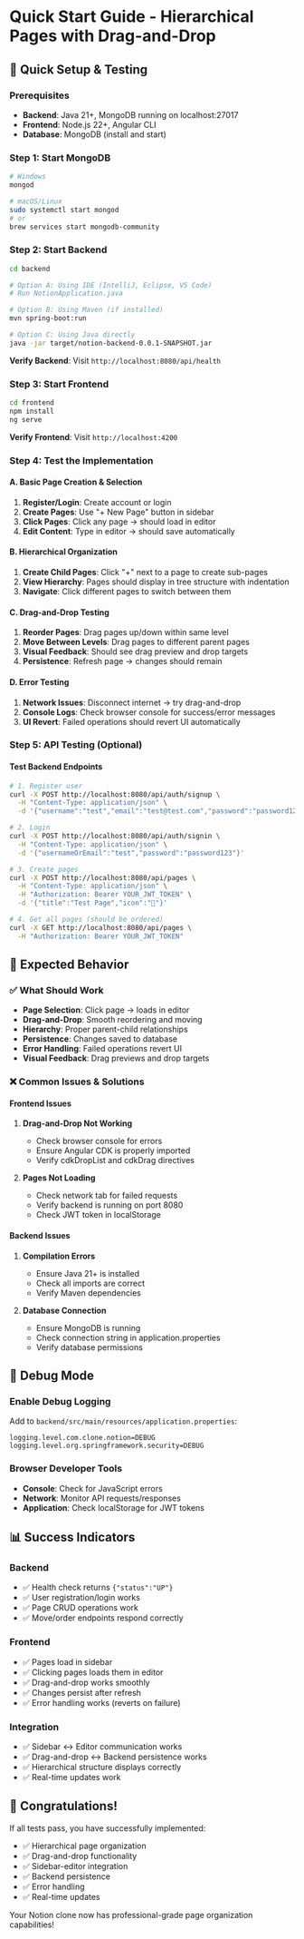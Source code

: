 # Quick Start Guide - Hierarchical Pages with Drag-and-Drop

## 🚀 Quick Setup & Testing

### Prerequisites
- **Backend**: Java 21+, MongoDB running on localhost:27017
- **Frontend**: Node.js 22+, Angular CLI
- **Database**: MongoDB (install and start)

### Step 1: Start MongoDB
```bash
# Windows
mongod

# macOS/Linux
sudo systemctl start mongod
# or
brew services start mongodb-community
```

### Step 2: Start Backend
```bash
cd backend

# Option A: Using IDE (IntelliJ, Eclipse, VS Code)
# Run NotionApplication.java

# Option B: Using Maven (if installed)
mvn spring-boot:run

# Option C: Using Java directly
java -jar target/notion-backend-0.0.1-SNAPSHOT.jar
```

**Verify Backend**: Visit `http://localhost:8080/api/health`

### Step 3: Start Frontend
```bash
cd frontend
npm install
ng serve
```

**Verify Frontend**: Visit `http://localhost:4200`

### Step 4: Test the Implementation

#### A. Basic Page Creation & Selection
1. **Register/Login**: Create account or login
2. **Create Pages**: Use "+ New Page" button in sidebar
3. **Click Pages**: Click any page → should load in editor
4. **Edit Content**: Type in editor → should save automatically

#### B. Hierarchical Organization
1. **Create Child Pages**: Click "+" next to a page to create sub-pages
2. **View Hierarchy**: Pages should display in tree structure with indentation
3. **Navigate**: Click different pages to switch between them

#### C. Drag-and-Drop Testing
1. **Reorder Pages**: Drag pages up/down within same level
2. **Move Between Levels**: Drag pages to different parent pages
3. **Visual Feedback**: Should see drag preview and drop targets
4. **Persistence**: Refresh page → changes should remain

#### D. Error Testing
1. **Network Issues**: Disconnect internet → try drag-and-drop
2. **Console Logs**: Check browser console for success/error messages
3. **UI Revert**: Failed operations should revert UI automatically

### Step 5: API Testing (Optional)

#### Test Backend Endpoints
```bash
# 1. Register user
curl -X POST http://localhost:8080/api/auth/signup \
  -H "Content-Type: application/json" \
  -d '{"username":"test","email":"test@test.com","password":"password123"}'

# 2. Login
curl -X POST http://localhost:8080/api/auth/signin \
  -H "Content-Type: application/json" \
  -d '{"usernameOrEmail":"test","password":"password123"}'

# 3. Create pages
curl -X POST http://localhost:8080/api/pages \
  -H "Content-Type: application/json" \
  -H "Authorization: Bearer YOUR_JWT_TOKEN" \
  -d '{"title":"Test Page","icon":"📄"}'

# 4. Get all pages (should be ordered)
curl -X GET http://localhost:8080/api/pages \
  -H "Authorization: Bearer YOUR_JWT_TOKEN"
```

## 🎯 Expected Behavior

### ✅ What Should Work
- **Page Selection**: Click page → loads in editor
- **Drag-and-Drop**: Smooth reordering and moving
- **Hierarchy**: Proper parent-child relationships
- **Persistence**: Changes saved to database
- **Error Handling**: Failed operations revert UI
- **Visual Feedback**: Drag previews and drop targets

### ❌ Common Issues & Solutions

#### Frontend Issues
1. **Drag-and-Drop Not Working**
   - Check browser console for errors
   - Ensure Angular CDK is properly imported
   - Verify cdkDropList and cdkDrag directives

2. **Pages Not Loading**
   - Check network tab for failed requests
   - Verify backend is running on port 8080
   - Check JWT token in localStorage

#### Backend Issues
1. **Compilation Errors**
   - Ensure Java 21+ is installed
   - Check all imports are correct
   - Verify Maven dependencies

2. **Database Connection**
   - Ensure MongoDB is running
   - Check connection string in application.properties
   - Verify database permissions

## 🔧 Debug Mode

### Enable Debug Logging
Add to `backend/src/main/resources/application.properties`:
```properties
logging.level.com.clone.notion=DEBUG
logging.level.org.springframework.security=DEBUG
```

### Browser Developer Tools
- **Console**: Check for JavaScript errors
- **Network**: Monitor API requests/responses
- **Application**: Check localStorage for JWT tokens

## 📊 Success Indicators

### Backend
- ✅ Health check returns `{"status":"UP"}`
- ✅ User registration/login works
- ✅ Page CRUD operations work
- ✅ Move/order endpoints respond correctly

### Frontend
- ✅ Pages load in sidebar
- ✅ Clicking pages loads them in editor
- ✅ Drag-and-drop works smoothly
- ✅ Changes persist after refresh
- ✅ Error handling works (reverts on failure)

### Integration
- ✅ Sidebar ↔ Editor communication works
- ✅ Drag-and-drop ↔ Backend persistence works
- ✅ Hierarchical structure displays correctly
- ✅ Real-time updates work

## 🎉 Congratulations!

If all tests pass, you have successfully implemented:
- ✅ Hierarchical page organization
- ✅ Drag-and-drop functionality
- ✅ Sidebar-editor integration
- ✅ Backend persistence
- ✅ Error handling
- ✅ Real-time updates

Your Notion clone now has professional-grade page organization capabilities! 